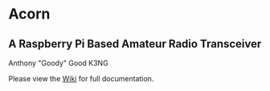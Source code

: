 # Acorn
## A Raspberry Pi Based Amateur Radio Transceiver

Anthony "Goody" Good
K3NG


Please view the [Wiki](https://github.com/k3ng/acorn/wiki) for full documentation.


